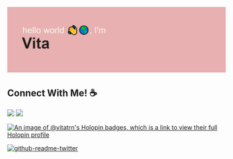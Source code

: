 <!-- ## print("Hello World!") :wave::earth_americas: -->
![banner](header.png)


## Connect With Me! ☕

[<img src = "https://img.shields.io/badge/Twitter-%231DA1F2.svg?style=for-the-badge&logo=Twitter&logoColor=white">](https://twitter.com/gitconfig_vita)
[<img src="https://img.shields.io/badge/linkedin-%230077B5.svg?&style=for-the-badge&logo=linkedin&logoColor=white" />](https://www.linkedin.com/in/vitatran99/)  

[![An image of @vitatrn's Holopin badges, which is a link to view their full Holopin profile](https://holopin.me/vitatrn)](https://holopin.io/@vitatrn)

[![github-readme-twitter](https://github-readme-twitter.gazf.vercel.app/api?id=gitconfig_vita)](https://github.com/gazf/github-readme-twitter)


